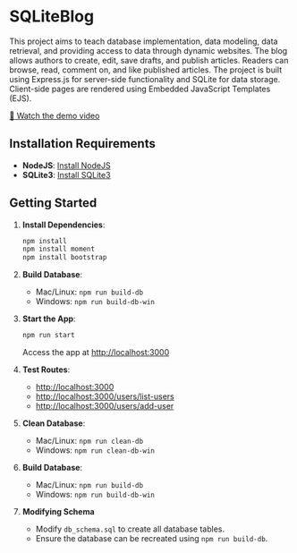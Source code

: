 # SQLiteBlog
This project aims to teach database implementation, data modeling, data retrieval, and providing access to data through dynamic websites. The blog allows authors to create, edit, save drafts, and publish articles. Readers can browse, read, comment on, and like published articles. The project is built using Express.js for server-side functionality and SQLite for data storage. Client-side pages are rendered using Embedded JavaScript Templates (EJS).

[🎥 Watch the demo video](https://youtu.be/W7YTLWiYMbk)


## Installation Requirements
- **NodeJS**: [Install NodeJS](https://nodejs.org/en/)
- **SQLite3**: [Install SQLite3](https://www.tutorialspoint.com/sqlite/sqlite_installation.htm)

## Getting Started
1. **Install Dependencies**:
   ```bash
   npm install
   npm install moment
   npm install bootstrap
   ```

2. **Build Database**:
   - Mac/Linux: `npm run build-db`
   - Windows: `npm run build-db-win`

3. **Start the App**:
   ```bash
   npm run start
   ```
   Access the app at [http://localhost:3000](http://localhost:3000)

4. **Test Routes**:
   - [http://localhost:3000](http://localhost:3000)
   - [http://localhost:3000/users/list-users](http://localhost:3000/users/list-users)
   - [http://localhost:3000/users/add-user](http://localhost:3000/users/add-user)

5. **Clean Database**:
   - Mac/Linux: `npm run clean-db`
   - Windows: `npm run clean-db-win`

6. **Build Database**:
   - Mac/Linux: `npm run build-db`
   - Windows: `npm run build-db-win`

7. **Modifying Schema**
   - Modify `db_schema.sql` to create all database tables.
   - Ensure the database can be recreated using `npm run build-db`.


